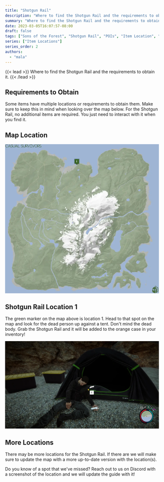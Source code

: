 ```yaml
---
title: "Shotgun Rail"
description: "Where to find the Shotgun Rail and the requirements to obtain it in the Sons of the Forest."
summary: "Where to find the Shotgun Rail and the requirements to obtain it. Click here to learn it's location!"
date: 2023-03-05T16:07:57-08:00
draft: false
tags: ["Sons of the Forest", "Shotgun Rail", "POIs", "Item Location", "Map"]
series: ["Item Locations"]
series_order: 2
authors:
  - "mala"
---
```


{{< lead >}}
Where to find the Shotgun Rail and the requirements to obtain it.
{{< /lead >}}

## Requirements to Obtain
Some items have multiple locations or requirements to obtain them. Make sure to keep this in mind when looking over the map below.
For the Shotgun Rail, no additional items are required. You just need to interact with it when you find it. 

## Map Location

![](img/map.webp)

## Shotgun Rail Location 1
The green marker on the map above is location 1. Head to that spot on the map and look for the dead person up against a tent.
Don't mind the dead body. Grab the Shotgun Rail and it will be added to the orange case in your inventory!

![](featured.webp)

## More Locations
There may be more locations for the Shotgun Rail. If there are we will make sure to update the map with a more up-to-date version with the location(s).

Do you know of a spot that we've missed? Reach out to us on Discord with a screenshot of the location and we will update the guide with it! 
